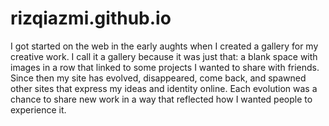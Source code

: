 # rizqiazmi.github.io
I got started on the web in the early aughts when I created a gallery for my creative work. I call it a gallery because it was just that: a blank space with images in a row that linked to some projects I wanted to share with friends. Since then my site has evolved, disappeared, come back, and spawned other sites that express my ideas and identity online. Each evolution was a chance to share new work in a way that reflected how I wanted people to experience it.
